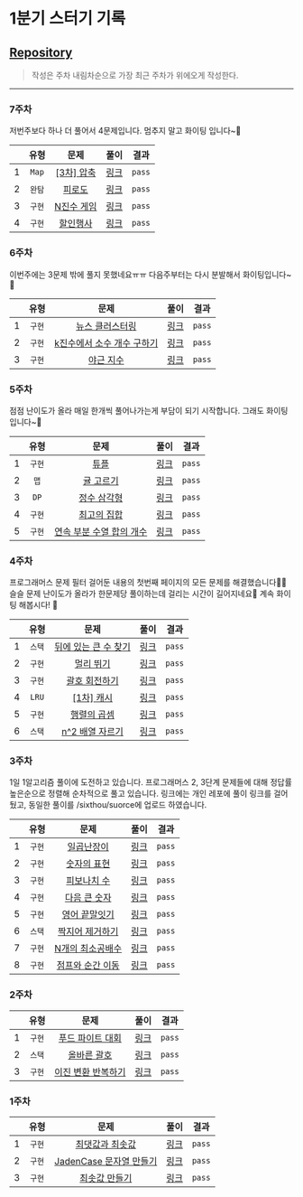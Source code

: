 # 1분기 스터기 기록

## [Repository](https://github.com/sixthou/Algorithms)
> 작성은 주차 내림차순으로 가장 최근 주차가 위에오게 작성한다.

---
### 7주차
저번주보다 하나 더 풀어서 4문제입니다.
멈추지 말고 화이팅 입니다~💪

|     |  유형   |                                     문제                                     |                          <div style="width:30">풀이</div>                           |   결과   |
|-----|:-----:|:--------------------------------------------------------------------------:|:---------------------------------------------------------------------------------:|:------:|
| 1   | `Map` | [[3차] 압축](https://school.programmers.co.kr/learn/courses/30/lessons/17684) | [링크](https://github.com/sixthou/Algorithms/blob/master/programmers/Q_17684.java)  | `pass` |
| 2   | `완탐`  |   [피로도](https://school.programmers.co.kr/learn/courses/30/lessons/87946)   | [링크](https://github.com/sixthou/Algorithms/blob/master/programmers/Q_87946.java)  | `pass` |
| 3   | `구현`  | [N진수 게임](https://school.programmers.co.kr/learn/courses/30/lessons/17687)  | [링크](https://github.com/sixthou/Algorithms/blob/master/programmers/Q_17687.java)  | `pass` |
| 4   | `구현`  |  [할인행사](https://school.programmers.co.kr/learn/courses/30/lessons/131127)  | [링크](https://github.com/sixthou/Algorithms/blob/master/programmers/Q_131127.java) | `pass` |


### 6주차
이번주에는 3문제 밖에 풀지 못했네요ㅠㅠ
다음주부터는 다시 분발해서 화이팅입니다~💪

|     |  유형  |                                         문제                                         |                          <div style="width:30">풀이</div>                          |   결과   |
|-----|:----:|:----------------------------------------------------------------------------------:|:--------------------------------------------------------------------------------:|:------:|
| 1   | `구현` |    [뉴스 클러스터링](https://school.programmers.co.kr/learn/courses/30/lessons/17677)     | [링크](https://github.com/sixthou/Algorithms/blob/master/programmers/Q_17677.java) | `pass` |
| 2   | `구현` | [k진수에서 소수 개수 구하기](https://school.programmers.co.kr/learn/courses/30/lessons/92335) | [링크](https://github.com/sixthou/Algorithms/blob/master/programmers/Q_92335.java) | `pass` |
| 3   | `구현` |      [야근 지수](https://school.programmers.co.kr/learn/courses/30/lessons/12927)      | [링크](https://github.com/sixthou/Algorithms/blob/master/programmers/Q_12927.java) | `pass` |

### 5주차
점점 난이도가 올라 매일 한개씩 풀어나가는게 부담이 되기 시작합니다.
그래도 화이팅입니다~💪

|     |  유형  |                                         문제                                         |                          <div style="width:30">풀이</div>                           |   결과   |
|-----|:----:|:----------------------------------------------------------------------------------:|:---------------------------------------------------------------------------------:|:------:|
| 1   | `구현` |       [튜플](https://school.programmers.co.kr/learn/courses/30/lessons/64065)        | [링크](https://github.com/sixthou/Algorithms/blob/master/programmers/Q_64065.java)  | `pass` |
| 2   | `맵`  |     [귤 고르기](https://school.programmers.co.kr/learn/courses/30/lessons/138476)      | [링크](https://github.com/sixthou/Algorithms/blob/master/programmers/Q_138476.java) | `pass` |
| 3   | `DP` |     [정수 삼각형](https://school.programmers.co.kr/learn/courses/30/lessons/43105)      | [링크](https://github.com/sixthou/Algorithms/blob/master/programmers/Q_43105.java)  | `pass` |
| 4   | `구현` |     [최고의 집합](https://school.programmers.co.kr/learn/courses/30/lessons/12938)      | [링크](https://github.com/sixthou/Algorithms/blob/master/programmers/Q_12938.java)  | `pass` |
| 5   | `구현` | [연속 부분 수열 합의 개수](https://school.programmers.co.kr/learn/courses/30/lessons/131701) | [링크](https://github.com/sixthou/Algorithms/blob/master/programmers/Q_131701.java) | `pass` |

### 4주차
프로그래머스 문제 필터 걸어둔 내용의 첫번째 페이지의 모든 문제를 해결했습니다🥳🥳
슬슬 문제 난이도가 올라가 한문제당 풀이하는데 걸리는 시간이 길어지네요🥲
계속 화이팅 해봅시다! 💪

|    |  유형   |                                             문제                                              |                          <div style="width:30">풀이</div>                          | 결과 |
|----|:-----:|:-------------------------------------------------------------------------------------------:|:--------------------------------------------------------------------------------:|:---:|
| 1  | `스택`  |      [뒤에 있는 큰 수 찾기 ](https://school.programmers.co.kr/learn/courses/30/lessons/154539)      |     [링크](https://github.com/sixthou/Algorithms/blob/master/programmers/Q_154539.java)      | `pass`|
| 2  | `구현`  |          [멀리 뛰기](https://school.programmers.co.kr/learn/courses/30/lessons/12914)           | [링크](https://github.com/sixthou/Algorithms/blob/master/programmers/Q_12914.java) | `pass`|
| 3  | `구현`  |         [괄호 회전하기](https://school.programmers.co.kr/learn/courses/30/lessons/76502)          |   [링크](https://github.com/sixthou/Algorithms/blob/master/programmers/Q_76502.java)    | `pass`|
| 4  | `LRU` |         [[1차] 캐시](https://school.programmers.co.kr/learn/courses/30/lessons/17680)          |   [링크](https://github.com/sixthou/Algorithms/blob/master/programmers/Q_17680.java)    | `pass`|
| 5  | `구현`  |          [행렬의 곱셈](https://school.programmers.co.kr/learn/courses/30/lessons/12949)          |   [링크](https://github.com/sixthou/Algorithms/blob/master/programmers/Q_12949.java)    | `pass`|
| 6  | `스택`  | [n^2 배열 자르기](https://school.programmers.co.kr/learn/courses/30/lessons/87390) |   [링크](https://github.com/sixthou/Algorithms/blob/master/programmers/Q_87390.java)    | `pass`|

### 3주차
1일 1알고리즘 풀이에 도전하고 있습니다. 프로그래머스 2, 3단계 문제들에 대해 정답률 높은순으로 정렬해 순차적으로 풀고 있습니다.
링크에는 개인 레포에 풀이 링크를 걸어뒀고, 동일한 풀이를 /sixthou/suorce에 업로드 하였습니다. 

|    |  유형  |      문제       |                          <div style="width:30">풀이</div>                          | 결과 |
|----|:----:|:-------------:|:--------------------------------------------------------------------------------:|:---:|
| 1  | `구현` |   [일곱난장이](https://www.acmicpc.net/problem/2309)   |     [링크](https://github.com/sixthou/Algorithms/blob/master/boj/Q_2309.java)      | `pass`|
| 2  | `구현` |  [숫자의 표현](https://school.programmers.co.kr/learn/courses/30/lessons/12924)   | [링크](https://github.com/sixthou/Algorithms/blob/master/programmers/Q_12924.java) | `pass`|
| 3  | `구현` |  [피보나치 수](https://school.programmers.co.kr/learn/courses/30/lessons/12945)   |   [링크](https://github.com/sixthou/Algorithms/blob/master/programmers/Q_12945.java)    | `pass`|
| 4  | `구현` |  [다음 큰 숫자](https://school.programmers.co.kr/learn/courses/30/lessons/12911)  |   [링크](https://github.com/sixthou/Algorithms/blob/master/programmers/Q_12911.java)    | `pass`|
| 5  | `구현` |  [영어 끝말잇기](https://school.programmers.co.kr/learn/courses/30/lessons/12981)  |   [링크](https://github.com/sixthou/Algorithms/blob/master/programmers/Q_12981.java)    | `pass`|
| 6  | `스택` | [짝지어 제거하기](https://school.programmers.co.kr/learn/courses/30/lessons/12973?language=java)  |   [링크](https://github.com/sixthou/Algorithms/blob/master/programmers/Q_12973.java)    | `pass`|
| 7  | `구현` | [N개의 최소공배수](https://school.programmers.co.kr/learn/courses/30/lessons/12953) |   [링크](https://github.com/sixthou/Algorithms/blob/master/programmers/Q_12953.java)    | `pass`|
| 8  | `구현` | [점프와 순간 이동](https://school.programmers.co.kr/learn/courses/30/lessons/12980) |   [링크](https://github.com/sixthou/Algorithms/blob/master/programmers/Q_12980.java)    | `pass`|



### 2주차

| |  유형  |                                                문제                                                 |  <div style="width:30">풀이</div> | 결과 |
| --- |:----:|:-------------------------------------------------------------------------------------------------:|:---:|:---:|
| 1 | `구현` |           [푸드 파이트 대회](https://school.programmers.co.kr/learn/courses/30/lessons/134240)           | [링크](https://github.com/sixthou/Algorithms/blob/master/programmers/Q_134240.java) | `pass`|
| 2 | `스택` |             [올바른 괄호](https://school.programmers.co.kr/learn/courses/30/lessons/12909)             | [링크](https://github.com/sixthou/Algorithms/blob/master/programmers/Q_12909.java) | `pass`|
| 3 | `구현` |           [이진 변환 반복하기](https://school.programmers.co.kr/learn/courses/30/lessons/70129)           |[링크](https://github.com/sixthou/Algorithms/blob/master/programmers/Q_70129.java) | `pass`|  

### 1주차

| |  유형 | 문제 |  <div style="width:30">풀이</div> | 결과 |
| --- |:---:|:---:|:---:|:---:|
| 1 | `구현` | [최댓값과 최솟값](https://school.programmers.co.kr/learn/courses/30/lessons/12939) | [링크](https://github.com/sixthou/Algorithms/blob/master/programmers/Q_12939.java) | `pass`|
| 2 | `구현` | [JadenCase 문자열 만들기](https://school.programmers.co.kr/learn/courses/30/lessons/12951) | [링크](https://github.com/sixthou/Algorithms/blob/master/programmers/Q_12951.java) | `pass`|
| 3 | `구현` | [최솟값 만들기](https://school.programmers.co.kr/learn/courses/30/lessons/12941) |[링크](https://github.com/sixthou/Algorithms/blob/master/programmers/Q_12941.java) | `pass`|  
